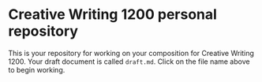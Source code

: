 # Creative Writing 1200 personal repository

This is your repository for working on your composition for Creative Writing 1200. Your draft document is called `draft.md`. Click on the file name above to begin working.

